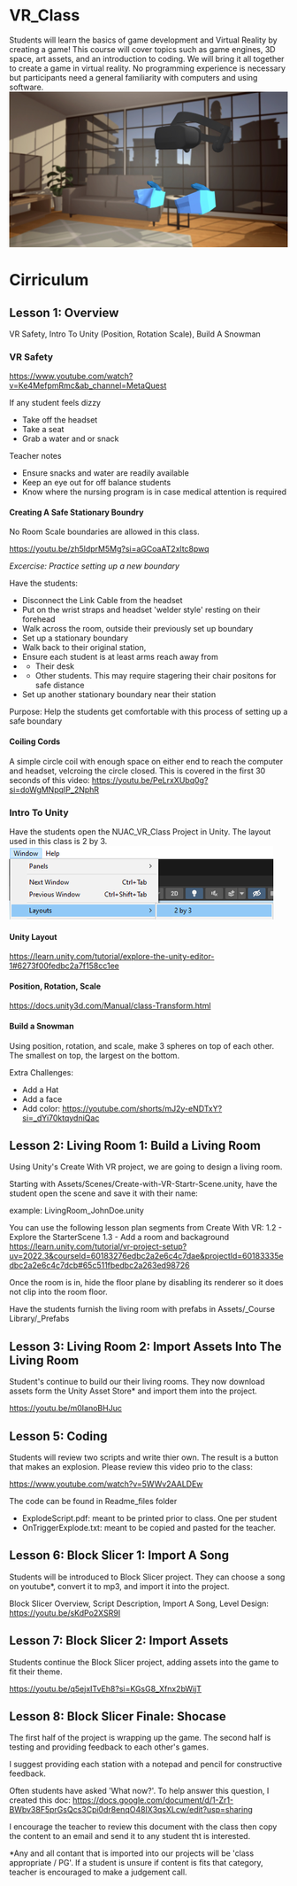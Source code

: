 # VR_Class

 Students will learn the basics of game development and Virtual Reality by creating a game! This course will cover topics such as game engines, 3D space, art assets, and an introduction to coding. We will bring it all together to create a game in virtual reality. No programming experience is necessary but participants need a general familiarity with computers and using software.
 ![VRIntro](Readme_Files/CreateWithVR.jpg)

# Cirriculum

## Lesson 1: Overview
VR Safety, Intro To Unity (Position, Rotation Scale), Build A Snowman

### VR Safety

https://www.youtube.com/watch?v=Ke4MefpmRmc&ab_channel=MetaQuest

If any student feels dizzy
- Take off the headset
- Take a seat
- Grab a water and or snack

Teacher notes
- Ensure snacks and water are readily available
- Keep an eye out for off balance students
- Know where the nursing program is in case medical attention is required

#### Creating A Safe Stationary Boundry

No Room Scale boundaries are allowed in this class.

https://youtu.be/zh5ldprM5Mg?si=aGCoaAT2xltc8pwq

*Excercise: Practice setting up a new boundary*

Have the students:
- Disconnect the Link Cable from the headset
- Put on the wrist straps and headset 'welder style' resting on their forehead
- Walk across the room, outside their previously set up boundary
- Set up a stationary boundary
- Walk back to their original station, 
- Ensure each student is at least arms reach away from
- - Their desk
- - Other students. This may require stagering their chair positons for safe distance
- Set up another stationary boundary near their station

Purpose: Help the students get comfortable with this process of setting up a safe boundary


#### Coiling Cords

A simple circle coil with enough space on either end to reach the computer and headset, velcroing the circle closed. This is covered in the first 30 seconds of this video:
https://youtu.be/PeLrxXUbq0g?si=doWgMNpqIP_2NphR


### Intro To Unity

Have the students open the NUAC_VR_Class Project in Unity. The layout used in this class is 2 by 3.
![UnityLayout](Readme_Files/UnityLayout.png)

#### Unity Layout

https://learn.unity.com/tutorial/explore-the-unity-editor-1#6273f00fedbc2a7f158cc1ee



#### Position, Rotation, Scale

https://docs.unity3d.com/Manual/class-Transform.html

#### Build a Snowman

Using position, rotation, and scale, make 3 spheres on top of each other. The smallest on top, the largest on the bottom.

Extra Challenges:
- Add a Hat
- Add a face
- Add color: https://youtube.com/shorts/mJ2y-eNDTxY?si=_dYi70ktqydniQac

## Lesson 2: Living Room 1: Build a Living Room
Using Unity's Create With VR project, we are going to design a living room.

Starting with Assets/Scenes/Create-with-VR-Startr-Scene.unity, have the student open the scene and save it with their name:

example: LivingRoom_JohnDoe.unity

You can use the following lesson plan segments from Create With VR:
1.2 - Explore the StarterScene
1.3 - Add a room and backaground
https://learn.unity.com/tutorial/vr-project-setup?uv=2022.3&courseId=60183276edbc2a2e6c4c7dae&projectId=60183335edbc2a2e6c4c7dcb#65c511fbedbc2a263ed98726

Once the room is in, hide the floor plane by disabling its renderer so it does not clip into the room floor.

Have the students furnish the living room with prefabs in Assets/_Course Library/_Prefabs

## Lesson 3: Living Room 2: Import Assets Into The Living Room
Student's continue to build our their living rooms. They now download assets form the Unity Asset Store* and import them into the project.

https://youtu.be/m0IanoBHJuc

## Lesson 5: Coding
Students will review two scripts and write thier own. The result is a button that makes an explosion. Please review this video prio to the class:

https://www.youtube.com/watch?v=5WWv2AALDEw

The code can be found in Readme_files folder
- ExplodeScript.pdf: meant to be printed prior to class. One per student
- OnTriggerExplode.txt: meant to be copied and pasted for the teacher.

## Lesson 6: Block Slicer 1: Import A Song
Students will be introduced to Block Slicer project. They can choose a song on youtube*, convert it to mp3, and import it into the project.

Block Slicer Overview, Script Description, Import A Song, Level Design:
https://youtu.be/sKdPo2XSR9I

## Lesson 7: Block Slicer 2: Import Assets
Students continue the Block Slicer project, adding assets into the game to fit their theme.

https://youtu.be/q5ejxITvEh8?si=KGsG8_Xfnx2bWijT

## Lesson 8: Block Slicer Finale: Shocase
The first half of the project is wrapping up the game. The second half is testing and providing feedback to each other's games.

I suggest providing each station with a notepad and pencil for constructive feedback.

Often students have asked 'What now?'. To help answer this question, I created this doc: https://docs.google.com/document/d/1-Zr1-BWbv38F5prGsQcs3Cpi0dr8enqO48IX3qsXLcw/edit?usp=sharing

I encourage the teacher to review this document with the class then copy the content to an email and send it to any student tht is interested.


*Any and all contant that is imported into our projects will be 'class appropriate / PG'. If a student is unsure if content is fits that category, teacher is encouraged to make a judgement call.





 
